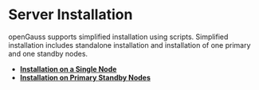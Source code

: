 # Server Installation

openGauss supports simplified installation using scripts. Simplified installation includes standalone installation and installation of one primary and one standby nodes.

- **[Installation on a Single Node](installation-on-a-single-node.md)**
- **[Installation on Primary Standby Nodes](installation-on-primary-standby-nodes.md)**